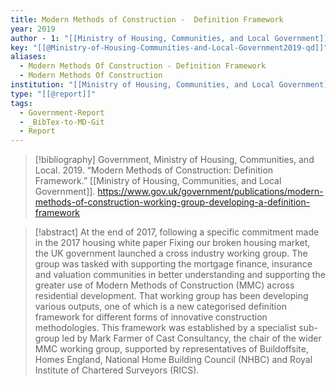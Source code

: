 ```yaml
---
title: Modern Methods of Construction -  Definition Framework
year: 2019
author - 1: "[[Ministry of Housing, Communities, and Local Government]]"
key: "[[@Ministry-of-Housing-Communities-and-Local-Government2019-qd]]"
aliases:
  - Modern Methods Of Construction - Definition Framework
  - Modern Methods Of Construction
institution: "[[Ministry of Housing, Communities, and Local Government]]"
type: "[[@report]]"
tags:
  - Government-Report
  - _BibTex-to-MD-Git
  - Report
---
```


> [!bibliography]
> Government, Ministry of Housing, Communities, and Local. 2019. “Modern Methods of Construction: Definition Framework.” [[Ministry of Housing, Communities, and Local Government]]. https://www.gov.uk/government/publications/modern-methods-of-construction-working-group-developing-a-definition-framework

> [!abstract]
> At the end of 2017, following a specific commitment made in the 2017 housing white paper Fixing our broken housing market, the UK government launched a cross industry working group. The group was tasked with supporting the mortgage finance, insurance and valuation communities in better understanding and supporting the greater use of Modern Methods of Construction (MMC) across residential development. That working group has been developing various outputs, one of which is a new categorised definition framework for different forms of innovative construction methodologies. This framework was established by a specialist sub-group led by Mark Farmer of Cast Consultancy, the chair of the wider MMC working group, supported by representatives of Buildoffsite, Homes England, National Home Building Council (NHBC) and Royal Institute of Chartered Surveyors (RICS).